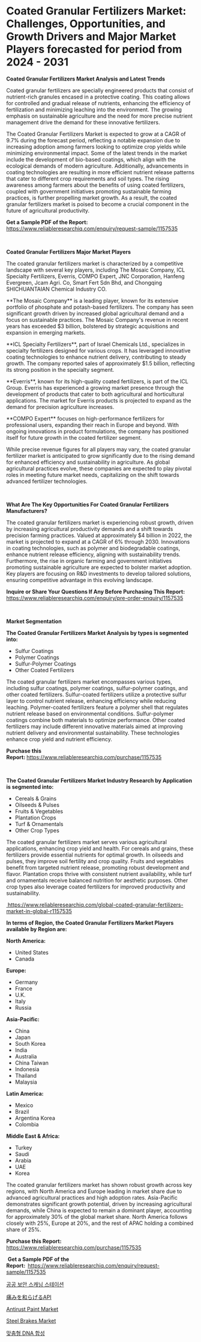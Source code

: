 <p><h1>Coated Granular Fertilizers Market: Challenges, Opportunities, and Growth Drivers and Major Market Players forecasted for period from 2024 - 2031</h1></p><p><strong>Coated Granular Fertilizers Market Analysis and Latest Trends</strong></p>
<p><p>Coated granular fertilizers are specially engineered products that consist of nutrient-rich granules encased in a protective coating. This coating allows for controlled and gradual release of nutrients, enhancing the efficiency of fertilization and minimizing leaching into the environment. The growing emphasis on sustainable agriculture and the need for more precise nutrient management drive the demand for these innovative fertilizers.</p><p>The Coated Granular Fertilizers Market is expected to grow at a CAGR of 9.7% during the forecast period, reflecting a notable expansion due to increasing adoption among farmers looking to optimize crop yields while minimizing environmental impact. Some of the latest trends in the market include the development of bio-based coatings, which align with the ecological demands of modern agriculture. Additionally, advancements in coating technologies are resulting in more efficient nutrient release patterns that cater to different crop requirements and soil types. The rising awareness among farmers about the benefits of using coated fertilizers, coupled with government initiatives promoting sustainable farming practices, is further propelling market growth. As a result, the coated granular fertilizers market is poised to become a crucial component in the future of agricultural productivity.</p></p>
<p><strong>Get a Sample PDF of the Report:&nbsp;</strong> <a href="https://www.reliableresearchiq.com/enquiry/request-sample/1157535">https://www.reliableresearchiq.com/enquiry/request-sample/1157535</a></p>
<p>&nbsp;</p>
<p><strong>Coated Granular Fertilizers Major Market Players</strong></p>
<p><p>The coated granular fertilizers market is characterized by a competitive landscape with several key players, including The Mosaic Company, ICL Specialty Fertilizers, Everris, COMPO Expert, JNC Corporation, Hanfeng Evergreen, Jcam Agri. Co, Smart Fert Sdn Bhd, and Chongqing SHICHUANTAIAN Chemical Industry CO. </p><p>**The Mosaic Company** is a leading player, known for its extensive portfolio of phosphate and potash-based fertilizers. The company has seen significant growth driven by increased global agricultural demand and a focus on sustainable practices. The Mosaic Company's revenue in recent years has exceeded $3 billion, bolstered by strategic acquisitions and expansion in emerging markets.</p><p>**ICL Specialty Fertilizers**, part of Israel Chemicals Ltd., specializes in specialty fertilizers designed for various crops. It has leveraged innovative coating technologies to enhance nutrient delivery, contributing to steady growth. The company reported sales of approximately $1.5 billion, reflecting its strong position in the specialty segment.</p><p>**Everris**, known for its high-quality coated fertilizers, is part of the ICL Group. Everris has experienced a growing market presence through the development of products that cater to both agricultural and horticultural applications. The market for Everris products is projected to expand as the demand for precision agriculture increases.</p><p>**COMPO Expert** focuses on high-performance fertilizers for professional users, expanding their reach in Europe and beyond. With ongoing innovations in product formulations, the company has positioned itself for future growth in the coated fertilizer segment.</p><p>While precise revenue figures for all players may vary, the coated granular fertilizer market is anticipated to grow significantly due to the rising demand for enhanced efficiency and sustainability in agriculture. As global agricultural practices evolve, these companies are expected to play pivotal roles in meeting future market needs, capitalizing on the shift towards advanced fertilizer technologies.</p></p>
<p>&nbsp;</p>
<p><strong>What Are The Key Opportunities For Coated Granular Fertilizers Manufacturers?</strong></p>
<p><p>The coated granular fertilizers market is experiencing robust growth, driven by increasing agricultural productivity demands and a shift towards precision farming practices. Valued at approximately $4 billion in 2022, the market is projected to expand at a CAGR of 6% through 2030. Innovations in coating technologies, such as polymer and biodegradable coatings, enhance nutrient release efficiency, aligning with sustainability trends. Furthermore, the rise in organic farming and government initiatives promoting sustainable agriculture are expected to bolster market adoption. Key players are focusing on R&D investments to develop tailored solutions, ensuring competitive advantage in this evolving landscape.</p></p>
<p><strong>Inquire or Share Your Questions If Any Before Purchasing This Report:</strong> <a href="https://www.reliableresearchiq.com/enquiry/pre-order-enquiry/1157535">https://www.reliableresearchiq.com/enquiry/pre-order-enquiry/1157535</a></p>
<p>&nbsp;</p>
<p><strong>Market Segmentation</strong></p>
<p><strong>The Coated Granular Fertilizers Market Analysis by types is segmented into:</strong></p>
<p><ul><li>Sulfur Coatings</li><li>Polymer Coatings</li><li>Sulfur-Polymer Coatings</li><li>Other Coated Fertilizers</li></ul></p>
<p><p>The coated granular fertilizers market encompasses various types, including sulfur coatings, polymer coatings, sulfur-polymer coatings, and other coated fertilizers. Sulfur-coated fertilizers utilize a protective sulfur layer to control nutrient release, enhancing efficiency while reducing leaching. Polymer-coated fertilizers feature a polymer shell that regulates nutrient release based on environmental conditions. Sulfur-polymer coatings combine both materials to optimize performance. Other coated fertilizers may include different innovative materials aimed at improving nutrient delivery and environmental sustainability. These technologies enhance crop yield and nutrient efficiency.</p></p>
<p><strong>Purchase this Report:&nbsp;</strong><a href="https://www.reliableresearchiq.com/purchase/1157535">https://www.reliableresearchiq.com/purchase/1157535</a></p>
<p>&nbsp;</p>
<p><strong>The Coated Granular Fertilizers Market Industry Research by Application is segmented into:</strong></p>
<p><ul><li>Cereals & Grains</li><li>Oilseeds & Pulses</li><li>Fruits & Vegetables</li><li>Plantation Crops</li><li>Turf & Ornamentals</li><li>Other Crop Types</li></ul></p>
<p><p>The coated granular fertilizers market serves various agricultural applications, enhancing crop yield and health. For cereals and grains, these fertilizers provide essential nutrients for optimal growth. In oilseeds and pulses, they improve soil fertility and crop quality. Fruits and vegetables benefit from targeted nutrient release, promoting robust development and flavor. Plantation crops thrive with consistent nutrient availability, while turf and ornamentals receive balanced nutrition for aesthetic purposes. Other crop types also leverage coated fertilizers for improved productivity and sustainability.</p></p>
<p><a href="https://www.reliableresearchiq.com/global-coated-granular-fertilizers-market-in-global-r1157535">&nbsp;https://www.reliableresearchiq.com/global-coated-granular-fertilizers-market-in-global-r1157535</a></p>
<p><strong>In terms of Region, the Coated Granular Fertilizers Market Players available by Region are:</strong></p>
<p>
    <p> <strong> North America: </strong>
        <ul>
            <li>United States</li>
            <li>Canada</li>
        </ul>
        </p> 
    <p> <strong> Europe: </strong>
        <ul>
            <li>Germany</li>
            <li>France</li>
            <li>U.K.</li>
            <li>Italy</li>
            <li>Russia</li>
        </ul>
        </p> 
    <p> <strong> Asia-Pacific: </strong>
        <ul>
            <li>China</li>
            <li>Japan</li>
            <li>South Korea</li>
            <li>India</li>
            <li>Australia</li>
            <li>China Taiwan</li>
            <li>Indonesia</li>
            <li>Thailand</li>
            <li>Malaysia</li>
        </ul>
        </p> 
    <p> <strong> Latin America: </strong>
        <ul>
            <li>Mexico</li>
            <li>Brazil</li>
            <li>Argentina Korea</li>
            <li>Colombia</li>
        </ul>
        </p> 
    <p> <strong> Middle East & Africa: </strong>
        <ul>
            <li>Turkey</li>
            <li>Saudi</li>
            <li>Arabia</li>
            <li>UAE</li>
            <li>Korea</li>
        </ul>
    </p>
    </p>
<p><p>The coated granular fertilizers market has shown robust growth across key regions, with North America and Europe leading in market share due to advanced agricultural practices and high adoption rates. Asia-Pacific demonstrates significant growth potential, driven by increasing agricultural demands, while China is expected to remain a dominant player, accounting for approximately 30% of the global market share. North America follows closely with 25%, Europe at 20%, and the rest of APAC holding a combined share of 25%.</p></p>
<p><strong>Purchase this Report: </strong><a href="https://www.reliableresearchiq.com/purchase/1157535">https://www.reliableresearchiq.com/purchase/1157535</a></p>
<p>&nbsp;<strong>Get a Sample PDF of the Report:&nbsp;&nbsp;</strong><a href="https://www.reliableresearchiq.com/enquiry/request-sample/1157535">https://www.reliableresearchiq.com/enquiry/request-sample/1157535</a></p>
<p><strong></strong></p>
<p><p><a href="https://medium.com/@stephpinkney/%EA%B8%80%EB%A1%9C%EB%B2%8C-%EA%B3%B5%EA%B3%B5-%EC%95%88%EC%A0%84-%EC%8A%A4%EC%BA%90%EB%8B%9D-%EC%8A%A4%ED%85%8C%EC%9D%B4%EC%85%98-%EC%8B%9C%EC%9E%A5-%EB%B6%84%EC%84%9D-%ED%8A%B8%EB%A0%8C%EB%93%9C-%EC%A0%84%EB%A7%9D-%EB%B0%8F-%EC%84%B1%EC%9E%A5-%EA%B8%B0%ED%9A%8C-2024-2031-181%ED%8E%98%EC%9D%B4%EC%A7%80-%EB%B3%B4%EA%B3%A0%EC%84%9C-c6dbfb6b46aa">공공 보안 스캐닝 스테이션</a></p><p><a href="https://medium.com/@jordond5lezama/pain-relieving-api-market-%E3%81%AE%E3%82%B0%E3%83%AD%E3%83%BC%E3%83%90%E3%83%AB%E5%B8%82%E5%A0%B4%E6%A6%82%E8%A6%81%E3%81%AF-%E4%B8%96%E7%95%8C%E3%81%8A%E3%82%88%E3%81%B3%E4%B8%BB%E8%A6%81%E5%B8%82%E5%A0%B4%E3%81%AB%E3%81%8A%E3%81%91%E3%82%8B%E6%A5%AD%E7%95%8C%E3%81%AB%E5%BD%B1%E9%9F%BF%E3%82%92%E4%B8%8E%E3%81%88%E3%82%8B%E4%B8%BB%E8%A6%81%E3%81%AA%E3%83%88%E3%83%AC%E3%83%B3%E3%83%89%E3%81%AB%E3%81%A4%E3%81%84%E3%81%A6-%E7%8B%AC%E8%87%AA%E3%81%AE%E8%A6%96%E7%82%B9%E3%82%92%E6%8F%90%E4%BE%9B%E3%81%97%E3%81%BE%E3%81%99-40f92db28c23">痛みを和らげるAPI</a></p><p><a href="https://issuu.com/reportprime-2/docs/antirust-paint-market-size-2030.ppt_25bada93e393a7">Antirust Paint Market</a></p><p><a href="https://www.linkedin.com/pulse/steel-brakes-market-size-type-brakesothers-product-aircraft-97ule?trackingId=OzlK57iGRJqFH%2F09tmCXAw%3D%3D">Steel Brakes Market</a></p><p><a href="https://medium.com/@score-51/custom-dna-synthesis-market-%EC%9D%98-%EA%B8%80%EB%A1%9C%EB%B2%8C-%EC%8B%9C%EC%9E%A5-%EA%B0%9C%EC%9A%94%EB%8A%94-%EC%A0%84-%EC%84%B8%EA%B3%84-%EB%B0%8F-%EC%A3%BC%EC%9A%94-%EC%8B%9C%EC%9E%A5%EC%9D%98-%EC%82%B0%EC%97%85%EC%97%90-%EC%98%81%ED%96%A5%EC%9D%84-%EB%AF%B8%EC%B9%98%EB%8A%94-%EC%A3%BC%EC%9A%94-%ED%8A%B8%EB%A0%8C%EB%93%9C%EC%97%90-%EB%8C%80%ED%95%9C-%EB%8F%85%ED%8A%B9%ED%95%9C-%EA%B4%80%EC%A0%90%EC%9D%84-%EC%A0%9C%EA%B3%B5%ED%95%A9%EB%8B%88%EB%8B%A4-a65873653316">맞춤형 DNA 합성</a></p></p>
